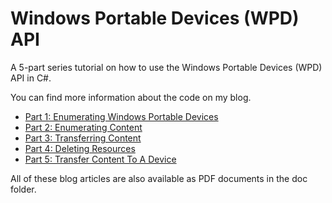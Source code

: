Windows Portable Devices (WPD) API
==================================

A 5-part series tutorial on how to use the Windows Portable Devices (WPD) API in C#.

You can find more information about the code on my blog.

* [Part 1: Enumerating Windows Portable Devices](http://cgeers.com/2011/05/22/enumerating-windows-portable-devices/)
* [Part 2: Enumerating Content](http://cgeers.com/2011/06/05/wpd-enumerating-content/)
* [Part 3: Transferring Content](http://cgeers.com/2011/08/13/wpd-transferring-content/)
* [Part 4: Deleting Resources](http://cgeers.com/2012/04/15/wpd-deleting-resources/)
* [Part 5: Transfer Content To A Device](http://cgeers.com/2012/04/17/wpd-transfer-content-to-a-device/)

All of these blog articles are also available as PDF documents in the doc folder.
